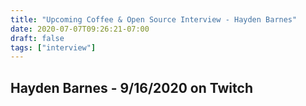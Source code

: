 ```yaml
---
title: "Upcoming Coffee & Open Source Interview - Hayden Barnes"
date: 2020-07-07T09:26:21-07:00
draft: false
tags: ["interview"]
---
```


## Hayden Barnes - 9/16/2020 on Twitch


<br /><br /><br /><br />
<br /><br /><br /><br /><br /><br /><br /><br />